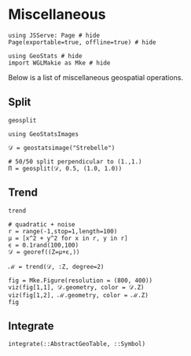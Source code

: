 # Miscellaneous

```@example misc
using JSServe: Page # hide
Page(exportable=true, offline=true) # hide

using GeoStats # hide
import WGLMakie as Mke # hide
```

Below is a list of miscellaneous geospatial operations.

## Split

```@docs
geosplit
```

```@example misc
using GeoStatsImages

𝒟 = geostatsimage("Strebelle")

# 50/50 split perpendicular to (1.,1.)
Π = geosplit(𝒟, 0.5, (1.0, 1.0))
```

## Trend

```@docs
trend
```

```@example misc
# quadratic + noise
r = range(-1,stop=1,length=100)
μ = [x^2 + y^2 for x in r, y in r]
ϵ = 0.1rand(100,100)
𝒟 = georef((Z=μ+ϵ,))

ℳ = trend(𝒟, :Z, degree=2)

fig = Mke.Figure(resolution = (800, 400))
viz(fig[1,1], 𝒟.geometry, color = 𝒟.Z)
viz(fig[1,2], ℳ.geometry, color = ℳ.Z)
fig
```

## Integrate

```@docs
integrate(::AbstractGeoTable, ::Symbol)
```